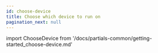 ```yaml
---
id: choose-device
title: Choose which device to run on
pagination_next: null
---
```


import ChooseDevice from '/docs/partials-common/getting-started_choose-device.md'

<ChooseDevice/>
